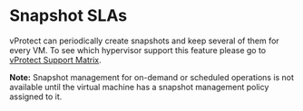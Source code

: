 # Snapshot SLAs

vProtect can periodically create snapshots and keep several of them for every VM. To see which hypervisor support this feature please go to [vProtect Support Matrix](../../../planning/vprotect-support-matrix.md).

**Note:** Snapshot management for on-demand or scheduled operations is not available until the virtual machine has a snapshot management policy assigned to it.

